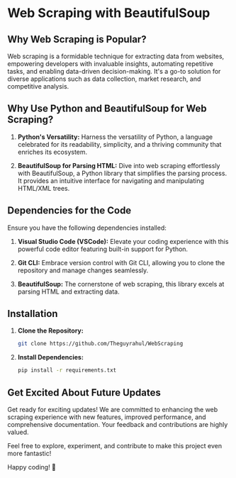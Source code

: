 # Web Scraping with BeautifulSoup

## Why Web Scraping is Popular?

Web scraping is a formidable technique for extracting data from websites, empowering developers with invaluable insights, automating repetitive tasks, and enabling data-driven decision-making. It's a go-to solution for diverse applications such as data collection, market research, and competitive analysis.

## Why Use Python and BeautifulSoup for Web Scraping?

1. **Python's Versatility:** Harness the versatility of Python, a language celebrated for its readability, simplicity, and a thriving community that enriches its ecosystem.

2. **BeautifulSoup for Parsing HTML:** Dive into web scraping effortlessly with BeautifulSoup, a Python library that simplifies the parsing process. It provides an intuitive interface for navigating and manipulating HTML/XML trees.

## Dependencies for the Code

Ensure you have the following dependencies installed:

1. **Visual Studio Code (VSCode):** Elevate your coding experience with this powerful code editor featuring built-in support for Python.

2. **Git CLI:** Embrace version control with Git CLI, allowing you to clone the repository and manage changes seamlessly.

3. **BeautifulSoup:** The cornerstone of web scraping, this library excels at parsing HTML and extracting data.

## Installation

1. **Clone the Repository:**

   ```bash
   git clone https://github.com/Theguyrahul/WebScraping
   ```


2. **Install Dependencies:**

   ```bash
   pip install -r requirements.txt
   ```

## Get Excited About Future Updates

Get ready for exciting updates! We are committed to enhancing the web scraping experience with new features, improved performance, and comprehensive documentation. Your feedback and contributions are highly valued.

Feel free to explore, experiment, and contribute to make this project even more fantastic!

Happy coding! 🚀
